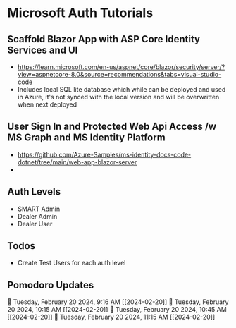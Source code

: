 # Microsoft Auth Tutorials

## Scaffold Blazor App with ASP Core Identity Services and UI

- https://learn.microsoft.com/en-us/aspnet/core/blazor/security/server/?view=aspnetcore-8.0&source=recommendations&tabs=visual-studio-code
- Includes local SQL lite database which while can be deployed and used in Azure, it's not synced with the local version and will be overwritten when next deployed

## User Sign In and Protected Web Api Access /w MS Graph and MS Identity Platform

- https://github.com/Azure-Samples/ms-identity-docs-code-dotnet/tree/main/web-app-blazor-server
- 
## Auth Levels

- SMART Admin
- Dealer Admin
- Dealer User

## Todos

- Create Test Users for each auth level


## Pomodoro Updates

🍅 Tuesday, February 20 2024, 9:16 AM [[2024-02-20]]
🍅 Tuesday, February 20 2024, 10:15 AM [[2024-02-20]]
🍅 Tuesday, February 20 2024, 10:45 AM [[2024-02-20]]🍅 Tuesday, February 20 2024, 11:15 AM [[2024-02-20]]